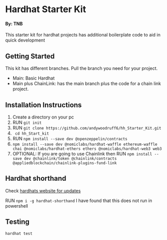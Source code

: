 # Hardhat Starter Kit
#### By: TNB

This starter kit for hardhat projects has additional boilerplate code to aid in quick development

## Getting Started
This kit has different branches. Pull the branch you need for your project.

- Main: Basic Hardhat
- Main plus ChainLink: has the main branch plus the code for a chain link project.

## Installation Instructions

1) Create a directory on your pc
2) RUN ``` git init ```
3) RUN ``` git clone https://github.com/andywoodruff6/hh_Starter_Kit.git ```
4) ``` cd hh_Start_kit```
5) RUN ``` npm install --save dev @openzeppelin/contracts ```
6) ```npm install --save dev @nomiclabs/hardhat-waffle ethereum-waffle chai @nomiclabs/hardhat-ethers ethers @nomiclabs/hardhat-web3 web3```
7) OPTIONAL: If you are going to use Chainlink then RUN ```npm install --save dev @chainlink/token @chainlink/contracts @appliedblockchain/chainlink-plugins-fund-link```

## Hardhat shorthand
Check [hardhats website for updates](https://hardhat.org/guides/shorthand.html)

RUN ```npm i -g hardhat-shorthand``` 
I have found that this does not run in powershell

## Testing
```hardhat test```
